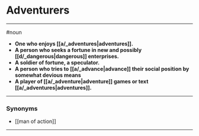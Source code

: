 # Adventurers
---
#noun
- **One who enjoys [[a/_adventures|adventures]].**
- **A person who seeks a fortune in new and possibly [[d/_dangerous|dangerous]] enterprises.**
- **A soldier of fortune, a speculator.**
- **A person who tries to [[a/_advance|advance]] their social position by somewhat devious means**
- **A player of [[a/_adventure|adventure]] games or text [[a/_adventures|adventures]].**
---
### Synonyms
- [[man of action]]
---
